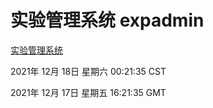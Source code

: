 # 实验管理系统 expadmin
[实验管理系统](http://59.174.25.102:56808/expadmin-782313d2-e1b1-4ea7-932e-3a55e6a1a4d0/)

2021年 12月 18日 星期六 00:21:35 CST

2021年 12月 17日 星期五 16:21:35 GMT

